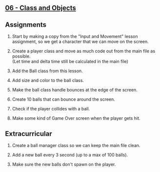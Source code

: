 ## [06 - Class and Objects](https://github.com/yrgo/gp20/tree/master/Programming%20Fundamentals/06%20-%20Class%20and%20Objects)

## Assignments
1. Start by making a copy from the "Input and Movement" lesson assignment, so we get a  character that we can move on the screen.

2. Create a player class and move as much code out from the main file as possible.  
(Let time and delta time still be calculated in the main file)

3. Add the Ball class from this lesson.

4. Add size and color to the ball class.

5. Make the ball class handle bounces at the edge of the screen.

6. Create 10 balls that can bounce around the screen.

7. Check if the player collides with a ball.

8. Make some kind of Game Over screen when the player gets hit.


## Extracurricular
1. Create a ball manager class so we can keep the main file clean.

2. Add a new ball every 3 second (up to a max of 100 balls).

3. Make sure the new balls don't spawn on the player.